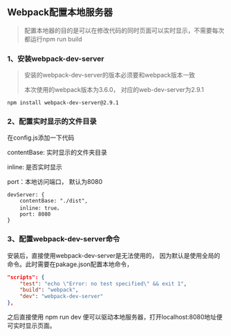 ## Webpack配置本地服务器

> 配置本地器的目的是可以在修改代码的同时页面可以实时显示，不需要每次都运行npm run build

### 1、安装webpack-dev-server

> 安装的webpack-dev-server的版本必须要和webpack版本一致
>
> 本次使用的webpack版本为3.6.0， 对应的web-dev-server为2.9.1

```
npm install webpack-dev-server@2.9.1
```

### 2、配置实时显示的文件目录

在config.js添加一下代码

contentBase: 实时显示的文件夹目录

inline: 是否实时显示

port：本地访问端口， 默认为8080

```
devServer: {
    contentBase: "./dist",
    inline: true，  
    port: 8080
}
```

### 3、配置webpack-dev-server命令

安装后，直接使用webpack-dev-server是无法使用的， 因为默认是使用全局的命令。此时需要在pakage.json配置本地命令，

```json
"scripts": {
	"test": "echo \"Error: no test specified\" && exit 1",
	"build": "webpack",
	"dev": "webpack-dev-server"
},
```

之后直接使用 npm run dev 便可以驱动本地服务器，打开localhost:8080地址便可实时显示页面。